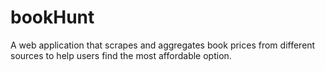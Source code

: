 # bookHunt
A web application that scrapes and aggregates book prices from different sources to help users find the most affordable option.
